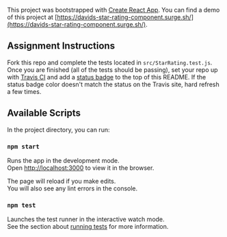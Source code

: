 This project was bootstrapped with [Create React App](https://github.com/facebook/create-react-app). You can find a demo of this project at [https://davids-star-rating-component.surge.sh/](https://davids-star-rating-component.surge.sh/).

## Assignment Instructions

Fork this repo and complete the tests located in `src/StarRating.test.js`. Once you are finished (all of the tests should be passing), set your repo up with [Travis CI](https://travis-ci.org/) and add a [status badge](https://docs.travis-ci.com/user/status-images/) to the top of this README. If the status badge color doesn't match the status on the Travis site, hard refresh a few times.

## Available Scripts

In the project directory, you can run:

### `npm start`

Runs the app in the development mode.<br>
Open [http://localhost:3000](http://localhost:3000) to view it in the browser.

The page will reload if you make edits.<br>
You will also see any lint errors in the console.

### `npm test`

Launches the test runner in the interactive watch mode.<br>
See the section about [running tests](https://facebook.github.io/create-react-app/docs/running-tests) for more information.

